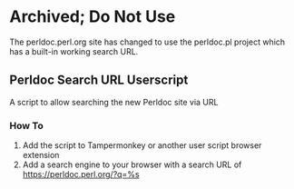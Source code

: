 # Archived; Do Not Use
The perldoc.perl.org site has changed to use the perldoc.pl project which has a built-in working search URL.

## Perldoc Search URL Userscript
A script to allow searching the new Perldoc site via URL

### How To
1. Add the script to Tampermonkey or another user script browser extension
2. Add a search engine to your browser with a search URL of https://perldoc.perl.org/?q=%s 
